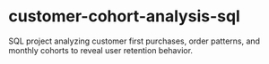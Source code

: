 # customer-cohort-analysis-sql
 SQL project analyzing customer first purchases, order patterns, and monthly cohorts to reveal user retention behavior.
